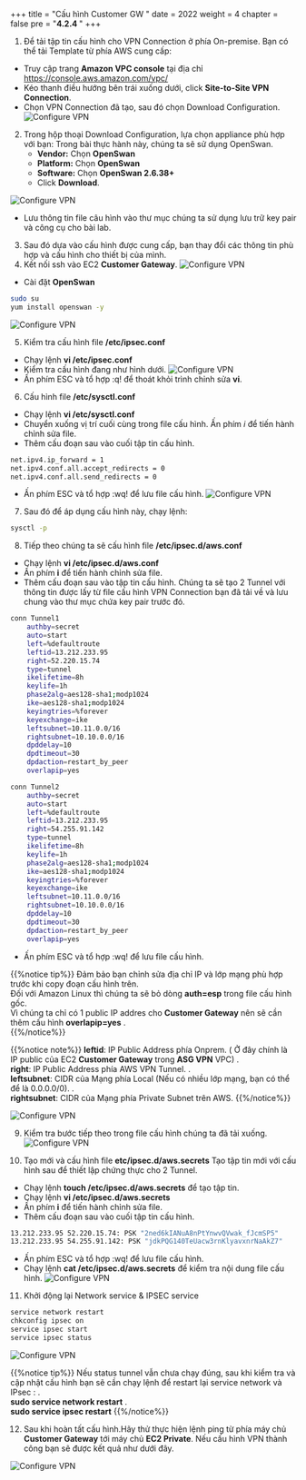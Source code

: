 +++
title = "Cấu hình Customer GW "
date = 2022
weight = 4
chapter = false
pre = "<b>4.2.4 </b>"
+++


1. Để tải tập tin cấu hình cho VPN Connection ở phía On-premise. Bạn có thể tải Template từ phía AWS cung cấp:
  + Truy cập trang **Amazon VPC console** tại địa chỉ https://console.aws.amazon.com/vpc/
  + Kéo thanh điều hướng bên trái xuống dưới, click **Site-to-Site VPN Connection**.
  + Chọn VPN Connection đã tạo, sau đó chọn Download Configuration.
![Configure VPN](/images/vpn/create-vpn6.png?width=90pc)

2. Trong hộp thoại Download Configuration, lựa chọn appliance phù hợp với bạn: Trong bài thực hành này, chúng ta sẽ sử dụng OpenSwan.
   + **Vendor:**	Chọn **OpenSwan**
   + **Platform:**	Chọn **OpenSwan**
   + **Software:**	Chọn **OpenSwan 2.6.38+**
   + Click **Download**.

![Configure VPN](/images/vpn/create-vpn8.png?width=90pc)
   + Lưu thông tin file câu hình vào thư mục chúng ta sử dụng lưu trữ key pair và công cụ cho bài lab.
  
3. Sau đó dựa vào cấu hình được cung cấp, bạn thay đổi các thông tin phù hợp và cấu hình cho thiết bị của mình.
4. Kết nối ssh vào EC2 **Customer Gateway**.
![Configure VPN](/images/vpn/configure-cgw.png?width=90pc)
  + Cài đặt **OpenSwan**
```bash
sudo su
yum install openswan -y
```
![Configure VPN](/images/vpn/configure-cgw2.png?width=90pc)


5. Kiểm tra cấu hình file **/etc/ipsec.conf**
 + Chạy lệnh **vi /etc/ipsec.conf**
 + Kiểm tra cấu hình đang như hình dưới.
![Configure VPN](/images/vpn/configure-cgw3.png?width=90pc)
 + Ấn phím ESC và tổ hợp :q! để thoát khỏi trình chỉnh sửa **vi**.

6. Cấu hình file **/etc/sysctl.conf**
 + Chạy lệnh **vi /etc/sysctl.conf**
 + Chuyển xuống vị trí cuối cùng trong file cấu hình. Ấn phím *i* để tiến hành chỉnh sửa file.
 + Thêm cấu đoạn sau vào cuối tập tin cấu hình.
```bash
net.ipv4.ip_forward = 1
net.ipv4.conf.all.accept_redirects = 0
net.ipv4.conf.all.send_redirects = 0
```
 + Ấn phím ESC và tổ hợp :wq! để lưu file cấu hình.
![Configure VPN](/images/vpn/configure-cgw4.png?width=90pc)

7. Sau đó để áp dụng cấu hình này, chạy lệnh:
```bash
sysctl -p
```
8. Tiếp theo chúng ta sẽ cấu hình file **/etc/ipsec.d/aws.conf**
 + Chạy lệnh **vi /etc/ipsec.d/aws.conf**
 + Ấn phím **i** để tiến hành chỉnh sửa file.
 + Thêm cấu đoạn sau vào tập tin cấu hình. Chúng ta sẽ tạo 2 Tunnel với thông tin được lấy từ file cấu hình VPN Connection bạn đã tải về và lưu chung vào thư mục chứa key pair trước đó.

```bash
conn Tunnel1
	authby=secret
	auto=start
	left=%defaultroute
	leftid=13.212.233.95
	right=52.220.15.74
	type=tunnel
	ikelifetime=8h
	keylife=1h
	phase2alg=aes128-sha1;modp1024
	ike=aes128-sha1;modp1024
	keyingtries=%forever
	keyexchange=ike
	leftsubnet=10.11.0.0/16
	rightsubnet=10.10.0.0/16
	dpddelay=10
	dpdtimeout=30
	dpdaction=restart_by_peer
	overlapip=yes

conn Tunnel2
	authby=secret
	auto=start
	left=%defaultroute
	leftid=13.212.233.95
	right=54.255.91.142
	type=tunnel
	ikelifetime=8h
	keylife=1h
	phase2alg=aes128-sha1;modp1024
	ike=aes128-sha1;modp1024
	keyingtries=%forever
	keyexchange=ike
	leftsubnet=10.11.0.0/16
	rightsubnet=10.10.0.0/16
	dpddelay=10
	dpdtimeout=30
	dpdaction=restart_by_peer
	overlapip=yes
```
 + Ấn phím ESC và tổ hợp :wq! để lưu file cấu hình.

{{%notice tip%}}
Đảm bảo bạn chỉnh sửa địa chỉ IP và lớp mạng phù hợp trước khi copy đoạn cấu hình trên.\
Đối với Amazon Linux thì chúng ta sẽ bỏ dòng **auth=esp** trong file cấu hình gốc.\
Vì chúng ta chỉ có 1 public IP addres cho **Customer Gateway** nên sẽ cần thêm cấu hình **overlapip=yes** .\
{{%/notice%}}

{{%notice note%}}
**leftid**: IP Public Address phía Onprem. ( Ở đây chính là IP public của EC2 **Customer Gateway** trong **ASG VPN** VPC) .\
**right**: IP Public Address phía AWS VPN Tunnel. .\
**leftsubnet**: CIDR của Mạng phía Local (Nếu có nhiều lớp mạng, bạn có thể để là 0.0.0.0/0). .\
**rightsubnet**: CIDR của Mạng phía Private Subnet trên AWS. 
{{%/notice%}}

![Configure VPN](/images/vpn/configure-cgw5.png?width=90pc)

9. Kiểm tra bước tiếp theo trong file cấu hình chúng ta đã tải xuống.
![Configure VPN](/images/vpn/configure-cgw6.png?width=90pc)

10. Tạo mới và cấu hình file **etc/ipsec.d/aws.secrets**
Tạo tập tin mới với cấu hình sau để thiết lập chứng thực cho 2 Tunnel.
 + Chạy lệnh **touch /etc/ipsec.d/aws.secrets** để tạo tập tin.
 + Chạy lệnh **vi /etc/ipsec.d/aws.secrets**
 + Ấn phím **i** để tiến hành chỉnh sửa file.
 + Thêm cấu đoạn sau vào cuối tập tin cấu hình.
```bash
13.212.233.95 52.220.15.74: PSK "2ned6kIANuA8nPtYnwvQVwak_fJcmSP5"
13.212.233.95 54.255.91.142: PSK "jdkPQG140TeUacw3rnKlyavxnrNaAkZ7"
```
 + Ấn phím ESC và tổ hợp :wq! để lưu file cấu hình.
 + Chạy lệnh **cat /etc/ipsec.d/aws.secrets** để kiểm tra nội dung file cấu hình.
![Configure VPN](/images/vpn/configure-cgw7.png?width=90pc)


11. Khởi động lại Network service & IPSEC service
```bash
service network restart 
chkconfig ipsec on
service ipsec start
service ipsec status
```

![Configure VPN](/images/vpn/configure-cgw8.png?width=90pc)

{{%notice tip%}}
Nếu status tunnel vẫn chưa chạy đúng, sau khi kiểm tra và cập nhật cấu hình bạn sẽ cần chạy lệnh để restart lại service network và IPsec : .\
**sudo service network restart** .\
**sudo service ipsec restart**
{{%/notice%}}


12. Sau khi hoàn tất cấu hình.Hãy thử thực hiện lệnh ping từ phía máy chủ **Customer Gateway** tới máy chủ **EC2 Private**. Nếu cấu hình VPN thành công bạn sẽ được kết quả như dưới đây.

![Configure VPN](/images/vpn/testping.png?width=90pc)